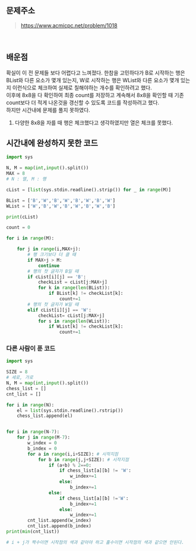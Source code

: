 ## 문제주소

> https://www.acmicpc.net/problem/1018

</br>

## 배운점

확실이 이 전 문제들 보다 어렵다고 느껴졌다. 한참을 고민하다가 B로 시작하는 행은 BList와 다른 요소가 몇개 있는지, W로 시작하는 행은 WList와 다른 요소가 몇개 있는지 이런식으로 체크하여 실제로 칠해야하는 개수를 확인하려고 했다.  
이후에 8x8을 다 확인하여 최종 count를 저장하고 계속해서 8x8을 확인할 때 기존 count보다 더 적게 나온것을 갱신할 수 있도록 코드를 작성하려고 했다.  
하지만 시간내에 문제를 풀지 못하였다.

1. 다양한 8x8을 자를 때 행은 체크했다고 생각하였지만 열은 체크를 못했다.

## 시간내에 완성하지 못한 코드

```py
import sys

N, M = map(int,input().split())
MAX = 8
# N : 열, M : 행

cList = [list(sys.stdin.readline().strip()) for _ in range(M)]

BList = ['B','W','B','W','B','W','B','W']
WList = ['W','B','W','B','W','B','W','B']

print(cList)

count = 0

for i in range(M):

    for j in range(i,MAX+j):
        # 행 크기보다 더 클 때
        if MAX+j > M:
            continue
        # 행의 첫 글자가 B일 때
        if cList[i][j] == 'B':
            checkList = cList[j:MAX+j]
            for k in range(len(BList)):
                if BList[k] != checkList[k]:
                    count+=1
        # 행의 첫 글자가 W일 때
        elif cList[i][j] == 'W':
            checkList= cList[j:MAX+j]
            for s in range(len(WList)):
                if WList[k] != checkList[k]:
                    count+=1
```

### 다른 사람이 푼 코드

```py
import sys

SIZE = 8
# 세로, 가로
N, M = map(int,input().split())
chess_list = []
cnt_list = []

for i in range(N):
    el = list(sys.stdin.readline().rstrip())
    chess_list.append(el)


for i in range(N-7):
    for j in range(M-7):
        w_index = 0
        b_index = 0
        for a in range(i,i+SIZE): # 시작지점
            for b in range(j,j+SIZE): # 시작지점
                if (a+b) % 2==0:
                    if chess_list[a][b] != 'W':
                        w_index+=1
                    else:
                        b_index+=1
                else:
                    if chess_list[a][b] !='W':
                        b_index+=1
                    else:
                        w_index+=1
        cnt_list.append(w_index)
        cnt_list.append(b_index)
print(min(cnt_list))

# i + j가 짝수이면 시작점의 색과 같아야 하고 홀수이면 시작점의 색과 같으면 안된다.
```

